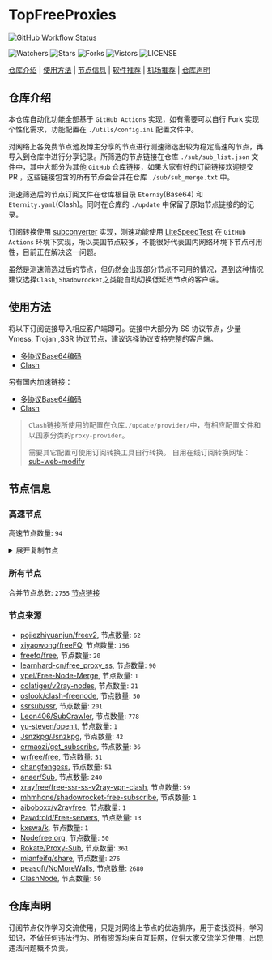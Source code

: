 # TopFreeProxies
[![GitHub Workflow Status](https://github.com/youkai53530100/youkai/actions/workflows/get-proxies.yml/badge.svg)](https://github.com/youkai53530100/youkai/actions/workflows/get-proxies.yml) 

![Watchers](https://img.shields.io/github/watchers/youkai53530100/youkai) ![Stars](https://img.shields.io/github/stars/youkai53530100/youkai) ![Forks](https://img.shields.io/github/forks/youkai53530100/youkai) ![Vistors](https://visitor-badge.laobi.icu/badge?page_id=youkai53530100.youkai) ![LICENSE](https://img.shields.io/badge/license-CC%20BY--SA%204.0-green.svg)

[仓库介绍](https://github.com/youkai53530100/youkai#仓库介绍) | [使用方法](https://github.com/youkai53530100/youkai#使用方法) | [节点信息](https://github.com/youkai53530100/youkai#节点信息) | [软件推荐](https://github.com/youkai53530100/youkai#客户端选择) | [机场推荐](https://github.com/youkai53530100/youkai#机场推荐) | [仓库声明](https://github.com/youkai53530100/youkai#仓库声明)

## 仓库介绍
本仓库自动化功能全部基于 `GitHub Actions` 实现，如有需要可以自行 Fork 实现个性化需求，功能配置在 `./utils/config.ini` 配置文件中。

对网络上各免费节点池及博主分享的节点进行测速筛选出较为稳定高速的节点，再导入到仓库中进行分享记录。所筛选的节点链接在仓库 `./sub/sub_list.json` 文件中，其中大部分为其他 `GitHub` 仓库链接，如果大家有好的订阅链接欢迎提交 PR ，这些链接包含的所有节点会合并在仓库 `./sub/sub_merge.txt` 中。

测速筛选后的节点订阅文件在仓库根目录 `Eterniy`(Base64) 和 `Eternity.yaml`(Clash)。同时在仓库的 `./update` 中保留了原始节点链接的的记录。

订阅转换使用 [subconverter](https://github.com/tindy2013/subconverter) 实现，测速功能使用 [LiteSpeedTest](https://github.com/xxf098/LiteSpeedTest) 在 `GitHub Actions` 环境下实现，所以美国节点较多，不能很好代表国内网络环境下节点可用性，目前正在解决这一问题。

虽然是测速筛选过后的节点，但仍然会出现部分节点不可用的情况，遇到这种情况建议选择`Clash`, `Shadowrocket`之类能自动切换低延迟节点的客户端。

## 使用方法
将以下订阅链接导入相应客户端即可。链接中大部分为 SS 协议节点，少量 Vmess, Trojan ,SSR 协议节点，建议选择协议支持完整的客户端。

- [多协议Base64编码](https://raw.githubusercontent.com/youkai53530100/youkai/master/Eternity)
- [Clash](https://raw.githubusercontent.com/youkai53530100/youkai/master/Eternity.yaml)

另有国内加速链接：

- [多协议Base64编码](https://fastly.jsdelivr.net/gh/youkai53530100/youkai@master/Eternity)
- [Clash](https://fastly.jsdelivr.net/gh/youkai53530100/youkai@master/Eternity.yaml)

>`Clash`链接所使用的配置在仓库`./update/provider/`中，有相应配置文件和以国家分类的`proxy-provider`。
>
>需要其它配置可使用订阅转换工具自行转换。
>自用在线订阅转换网址：[sub-web-modify](https://sub.v1.mk/)

## 节点信息
### 高速节点
高速节点数量: `94`
<details>
  <summary>展开复制节点</summary>

    vmess://eyJ2IjoiMiIsInBzIjoi8J+Hr/Cfh7UgSmFwYW4oQ2hhdEdQVCkgMDUgVC4uLiIsImFkZCI6ImpwNC54ODk4OTg5Lnh5eiIsInBvcnQiOiI0NzI1MiIsInR5cGUiOiJub25lIiwiaWQiOiIwMWUwN2YyZS1mYzAwLTQ1YmItYmJmNS01NDdmNTgzMTZlMTgiLCJhaWQiOiIwIiwibmV0Ijoid3MiLCJwYXRoIjoiL2FyaWNrZS5jb20iLCJob3N0IjoianA0Lng4OTg5ODkueHl6IiwidGxzIjoidGxzIn0=
    vmess://eyJ2IjoiMiIsInBzIjoi8J+Hr/Cfh7UgSmFwYW4oQ2hhdEdQVCkgMDggVC4uLiIsImFkZCI6ImpwMS54ODk4OTg5Lnh5eiIsInBvcnQiOiI1NzE0MSIsInR5cGUiOiJub25lIiwiaWQiOiIwMWUwN2YyZS1mYzAwLTQ1YmItYmJmNS01NDdmNTgzMTZlMTgiLCJhaWQiOiIwIiwibmV0Ijoid3MiLCJwYXRoIjoiL2FyaWNrZS5jb20iLCJob3N0IjoianAxLng4OTg5ODkueHl6IiwidGxzIjoidGxzIn0=
    vmess://eyJ2IjoiMiIsInBzIjoi8J+Hr/Cfh7Ug5pel5pysIDAwOCIsImFkZCI6ImxvcC5oazMuZ2Z3Y2FvbmltYW5tc2wubWwiLCJwb3J0IjoiMTI4MDAiLCJ0eXBlIjoibm9uZSIsImlkIjoiM2I4ZmI2YTUtMTE5My00YmI0LWE0YmQtNWVhODU0ZDEzNTBmIiwiYWlkIjoiMCIsIm5ldCI6InRjcCIsInBhdGgiOiIvYXJpY2tlLmNvbSIsImhvc3QiOiJqcDEueDg5ODk4OS54eXoiLCJ0bHMiOiIifQ==
    ss://YWVzLTI1Ni1jZmI6YW1hem9uc2tyMDU@54.199.44.250:443#%F0%9F%87%B8%F0%9F%87%AC%20%E6%96%B0%E5%8A%A0%E5%9D%A104
    vmess://eyJ2IjoiMiIsInBzIjoi8J+Hr/Cfh7UgX0pQX+aXpeacrCAyIiwiYWRkIjoid3d3Lmt1cm9taS5ldS5vcmciLCJwb3J0IjoiMzM0MjEiLCJ0eXBlIjoibm9uZSIsImlkIjoiOTRlNTZmZjktY2NmMS00MTRlLWExMTQtNDZlMGE3OWY2NjE0IiwiYWlkIjoiMCIsIm5ldCI6InRjcCIsInBhdGgiOiIvYXJpY2tlLmNvbSIsImhvc3QiOiJqcDEueDg5ODk4OS54eXoiLCJ0bHMiOiIifQ==
    vmess://eyJ2IjoiMiIsInBzIjoi8J+Hr/Cfh7Ug5pel5pysXzA0MTYwMzgiLCJhZGQiOiIxMzIuMjI2LjUuMTg5IiwicG9ydCI6IjI2MzY5IiwidHlwZSI6Im5vbmUiLCJpZCI6ImY1OTM0ZjZhLTZhMDctNGM3Yy1iYjBmLTNhZjMyOGVhNjg5NyIsImFpZCI6IjAiLCJuZXQiOiJ0Y3AiLCJwYXRoIjoiL2FyaWNrZS5jb20iLCJob3N0IjoianAxLng4OTg5ODkueHl6IiwidGxzIjoiIn0=
    vmess://eyJ2IjoiMiIsInBzIjoi8J+HrfCfh7Ag6aaZ5rivXzA0MTYwMTciLCJhZGQiOiIxNTYuMjQ1LjguMjMyIiwicG9ydCI6IjUxMTAxIiwidHlwZSI6Im5vbmUiLCJpZCI6IjY1ZWE2NzI3LTQ0NjEtNDdhNy1hNWM0LWZlZjJjNjdmMmY3OSIsImFpZCI6IjY0IiwibmV0IjoidGNwIiwicGF0aCI6Ii9hcmlja2UuY29tIiwiaG9zdCI6ImpwMS54ODk4OTg5Lnh5eiIsInRscyI6IiJ9
    ss://YWVzLTI1Ni1jZmI6YW1hem9uc2tyMDU@43.201.85.109:443#%F0%9F%87%B8%F0%9F%87%AC%20%E6%96%B0%E5%8A%A0%E5%9D%A106
    vmess://eyJ2IjoiMiIsInBzIjoi8J+HrfCfh7Ag6aaZ5rivXzA0MTYwMTYiLCJhZGQiOiIxNTYuMjQ1LjguMjQ4IiwicG9ydCI6IjQ5OTIwIiwidHlwZSI6Im5vbmUiLCJpZCI6Ijk2NGJmNDk5LTllYzAtNDM3OC05MmI2LTg3ZDhkODYxYjJkMCIsImFpZCI6IjY0IiwibmV0IjoidGNwIiwicGF0aCI6Ii9hcmlja2UuY29tIiwiaG9zdCI6ImpwMS54ODk4OTg5Lnh5eiIsInRscyI6IiJ9
    vmess://eyJ2IjoiMiIsInBzIjoi8J+HrfCfh7Ag6aaZ5rivXzA0MTYwODkiLCJhZGQiOiIxNTYuMjQ1LjguMjAwIiwicG9ydCI6IjMwNzc5IiwidHlwZSI6Im5vbmUiLCJpZCI6ImZlNWY2OWU3LWUxODMtNDM5Yi05NTBiLTk2NjFlZjA2NTFmMiIsImFpZCI6IjY0IiwibmV0IjoidGNwIiwicGF0aCI6Ii9hcmlja2UuY29tIiwiaG9zdCI6ImpwMS54ODk4OTg5Lnh5eiIsInRscyI6IiJ9
    vmess://eyJ2IjoiMiIsInBzIjoi8J+HsPCfh7cg6Z+p5Zu9XzA0MTYwMDQiLCJhZGQiOiIxNDAuMjM4LjEuMTE3IiwicG9ydCI6IjgwIiwidHlwZSI6Im5vbmUiLCJpZCI6ImM0YTY5NTJlLTEzOGEtM2ZlOS04MDNiLThmMmQyZGQwMjU0YiIsImFpZCI6IjAiLCJuZXQiOiJ3cyIsInBhdGgiOiIvNGdtcCIsImhvc3QiOiIiLCJ0bHMiOiIifQ==
    vmess://eyJ2IjoiMiIsInBzIjoi8J+HrfCfh7Ag6aaZ5rivIDAwOCIsImFkZCI6InBvcC5jaGluYS5oay4zLmdmd2Nhb25pbWFubXNsLm1sIiwicG9ydCI6IjQzOTUzIiwidHlwZSI6Im5vbmUiLCJpZCI6ImMyM2M0NWYyLWJjNjgtNDQ3OS05M2I1LWQ0MTczYTJmMjY1MCIsImFpZCI6IjAiLCJuZXQiOiJ0Y3AiLCJwYXRoIjoiLzRnbXAiLCJob3N0IjoicG9wLmNoaW5hLmhrLjMuZ2Z3Y2FvbmltYW5tc2wubWwiLCJ0bHMiOiIifQ==
    vmess://eyJ2IjoiMiIsInBzIjoi8J+HrfCfh7Ag6aaZ5rivXzA0MTYwOTAiLCJhZGQiOiIxLjM2LjE4My44NiIsInBvcnQiOiIyMDg2IiwidHlwZSI6Im5vbmUiLCJpZCI6IjlmMjdhODZmLTcxYmUtMzM5My05MGI1LTY1YjkwYWY1NmYyMiIsImFpZCI6IjAiLCJuZXQiOiJ3cyIsInBhdGgiOiIvIiwiaG9zdCI6ImhrdDMtY2RuLnRlbmNlbnQuYmVzdCIsInRscyI6IiJ9
    vmess://eyJ2IjoiMiIsInBzIjoi8J+Hr/Cfh7Ug5pel5pysXzA0MTYwMTAiLCJhZGQiOiIxMzEuMTg2LjQxLjE5MiIsInBvcnQiOiIyNjI5NyIsInR5cGUiOiJub25lIiwiaWQiOiJiMGVkNmViNy1kYzMwLTQ4OTctZGY1MC1jMmMxZDRlZTZlOTEiLCJhaWQiOiIwIiwibmV0IjoidGNwIiwicGF0aCI6Ii8iLCJob3N0IjoiaGt0My1jZG4udGVuY2VudC5iZXN0IiwidGxzIjoiIn0=
    trojan://d07433e2-8197-44e7-a44b-929dff98bdb7@do.114188.xyz:10023?allowInsecure=0&sni=do.114188.xyz#%F0%9F%87%B8%F0%9F%87%AC%20SG-157.230.194.38-17...
    vmess://eyJ2IjoiMiIsInBzIjoi8J+HuPCfh6wg5paw5Yqg5Z2hXzA0MTYwMTUiLCJhZGQiOiIyMDkuOTcuMTYxLjE4MSIsInBvcnQiOiI4MCIsInR5cGUiOiJub25lIiwiaWQiOiI0YjU2ZGE2ZC1hNjJlLTQwZTAtODViNy1mYzdhN2NhMzFjNDYiLCJhaWQiOiIwIiwibmV0Ijoid3MiLCJwYXRoIjoiL3ZtZXNzIiwiaG9zdCI6IiIsInRscyI6IiJ9
    vmess://eyJ2IjoiMiIsInBzIjoi8J+HqPCfh7MgZ2l0aHViLmNvbS9mcmVlZnEgLSDlj7Dmub7nnIHlj7DljJfluILkuK3ljY7nlLXkv6EgMiIsImFkZCI6InR3MS5zYW5mZW4wMDQubWUiLCJwb3J0IjoiNDQzIiwidHlwZSI6Im5vbmUiLCJpZCI6ImFlNjNjNzY5LTdiNGYtNDkxNi1iNTc1LTkyMTQ2MzlmY2I4YiIsImFpZCI6IjAiLCJuZXQiOiJ3cyIsInBhdGgiOiIvemgtY24iLCJob3N0IjoidHcxLnNhbmZlbjAwNC5tZSIsInRscyI6InRscyJ9
    vmess://eyJ2IjoiMiIsInBzIjoi8J+Hr/Cfh7Ug5pel5pysXzA0MTYxMDYwIiwiYWRkIjoiMTUwLjIzMC41OC4yMjciLCJwb3J0IjoiMTY2NTAiLCJ0eXBlIjoibm9uZSIsImlkIjoiZDY2YTQ3ZjItNTEzNi00OTJjLWM4MmEtNzQ4MzViYjAzYTc2IiwiYWlkIjoiMCIsIm5ldCI6InRjcCIsInBhdGgiOiIvemgtY24iLCJob3N0IjoidHcxLnNhbmZlbjAwNC5tZSIsInRscyI6IiJ9
    ss://Y2hhY2hhMjAtaWV0Zi1wb2x5MTMwNTpjMjNjNDVmMi1iYzY4LTQ0NzktOTNiNS1kNDE3M2EyZjI2NTA@pop.z.xgp.gfwcaonimanmsl.cf:33322#%F0%9F%87%B8%F0%9F%87%AC%20%E6%96%B0%E5%8A%A0%E5%9D%A1%20006
    vmess://eyJ2IjoiMiIsInBzIjoi8J+Hr/Cfh7Ug5pel5pysXzA0MTYwMjciLCJhZGQiOiIxNTIuNjkuMTk3Ljc0IiwicG9ydCI6IjEyMzQ1IiwidHlwZSI6Im5vbmUiLCJpZCI6ImI4YTZiZjU4LTQ4NWEtNDA0Ni1iMzg2LWIzNjYxYmY2NWVmZiIsImFpZCI6IjAiLCJuZXQiOiJ3cyIsInBhdGgiOiIvYmIiLCJob3N0IjoiIiwidGxzIjoiIn0=
    vmess://eyJ2IjoiMiIsInBzIjoi8J+HsPCfh7cgU291dGggS29yZWEoQ2hhdEdQVC4uLiIsImFkZCI6ImFzZC54ODk4OTg5Lnh5eiIsInBvcnQiOiI0MjExMSIsInR5cGUiOiJub25lIiwiaWQiOiIwMWUwN2YyZS1mYzAwLTQ1YmItYmJmNS01NDdmNTgzMTZlMTgiLCJhaWQiOiIwIiwibmV0Ijoid3MiLCJwYXRoIjoiL2FyaWNrZS5jb20iLCJob3N0Ijoia3IueDg5ODk4OS54eXoiLCJ0bHMiOiJ0bHMifQ==
    vmess://eyJ2IjoiMiIsInBzIjoi8J+HsPCfh7cg6Z+p5Zu9XzA0MTYwMDUiLCJhZGQiOiIxNDQuMjQuNzIuMTI1IiwicG9ydCI6IjM5ODY3IiwidHlwZSI6Im5vbmUiLCJpZCI6IjFjMWQ5NGRjLWU3OWItNGEyNC1kYzlmLTdhZmE5MjUzOWE4MCIsImFpZCI6IjAiLCJuZXQiOiJ0Y3AiLCJwYXRoIjoiL2FyaWNrZS5jb20iLCJob3N0Ijoia3IueDg5ODk4OS54eXoiLCJ0bHMiOiIifQ==
    ss://YWVzLTI1Ni1jZmI6ZUlXMERuazY5NDU0ZTZuU3d1c3B2OURtUzIwMXRRMEQ@139.162.5.19:8099#%F0%9F%87%B8%F0%9F%87%AC%20SG-139.162.5.19-5376...
    vmess://eyJ2IjoiMiIsInBzIjoi8J+HuPCfh6wgU0ctMTguMTQzLjEyMy4zNS00NDAuLi4iLCJhZGQiOiIxOC4xNDMuMTIzLjM1IiwicG9ydCI6IjgwIiwidHlwZSI6Im5vbmUiLCJpZCI6IjY4ZGY0ODM4LTQ2ZDAtNGI1Yi1jM2YwLWE0MGVjNzA2MzI0NSIsImFpZCI6IjAiLCJuZXQiOiJ3cyIsInBhdGgiOiIvIiwiaG9zdCI6IiIsInRscyI6IiJ9
    trojan://d07433e2-8197-44e7-a44b-929dff98bdb7@o1.114188.xyz:10020?allowInsecure=0&sni=o1.114188.xyz#%F0%9F%87%B8%F0%9F%87%AC%20SG-129.150.48.134-19...
    vmess://eyJ2IjoiMiIsInBzIjoi8J+HuPCfh6wgU2luZ2Fwb3JlIDA4IFRHQG5vLi4uIiwiYWRkIjoic2cyLm5ldGZsaXg2LmNvbSIsInBvcnQiOiI0NDMiLCJ0eXBlIjoibm9uZSIsImlkIjoiNmRhYWViODItMzZkNS0zY2M1LTgyNGUtOTBjZmIxN2MyMTdiIiwiYWlkIjoiMCIsIm5ldCI6IndzIiwicGF0aCI6Ii9obHMvdXM4Lm0zdTgiLCJob3N0Ijoic2cyLm5ldGZsaXg2LmNvbSIsInRscyI6InRscyJ9
    vmess://eyJ2IjoiMiIsInBzIjoi8J+HuPCfh6wgU2luZ2Fwb3JlIDA3IFRHQG5vLi4uIiwiYWRkIjoic2cxLm5ldGZsaXg2LmNvbSIsInBvcnQiOiI0NDMiLCJ0eXBlIjoibm9uZSIsImlkIjoiNmRhYWViODItMzZkNS0zY2M1LTgyNGUtOTBjZmIxN2MyMTdiIiwiYWlkIjoiMCIsIm5ldCI6IndzIiwicGF0aCI6Ii9obHMvdXM4Lm0zdTgiLCJob3N0Ijoic2cxLm5ldGZsaXg2LmNvbSIsInRscyI6InRscyJ9
    vmess://eyJ2IjoiMiIsInBzIjoi8J+HrfCfh7AgSG9uZyBLb25nIDEwIFRHQFNTUlNVQiIsImFkZCI6Im4xNjgwOTM2NzgxLnN4aHVjamcuY24iLCJwb3J0IjoiNDQzIiwidHlwZSI6Im5vbmUiLCJpZCI6ImQwOGNlNzMxLTc4YjgtNDYyZC1hOThmLWQyMjI1NWY2YzQ4MyIsImFpZCI6IjAiLCJuZXQiOiJ3cyIsInBhdGgiOiIvIiwiaG9zdCI6Im4xNjgwOTM2NzgxLnN4aHVjamcuY24iLCJ0bHMiOiJ0bHMifQ==
    ss://YWVzLTI1Ni1jZmI6ZUlXMERuazY5NDU0ZTZuU3d1c3B2OURtUzIwMXRRMEQ@139.162.41.174:8099#%F0%9F%87%B8%F0%9F%87%AC%20SG-139.162.41.174-56...
    vmess://eyJ2IjoiMiIsInBzIjoi8J+HuPCfh6wgZ2l0aHViLmNvbS9mcmVlZnEgLSDmlrDliqDlnaFPVkggOCIsImFkZCI6IjEzOS45OS45MS45NSIsInBvcnQiOiI0NDMiLCJ0eXBlIjoibm9uZSIsImlkIjoiYzAxNTY0NTEtNGVmYi00NWUyLTg0ZmMtOGQzMTVjNDY1MGRiIiwiYWlkIjoiMzIiLCJuZXQiOiJ0Y3AiLCJwYXRoIjoiLyIsImhvc3QiOiJuMTY4MDkzNjc4MS5zeGh1Y2pnLmNuIiwidGxzIjoiIn0=
    vmess://eyJ2IjoiMiIsInBzIjoi8J+HqPCfh7MgVGFpd2FuKENoYXRHUFQpIDA1IC4uLiIsImFkZCI6InR3NC41OTQ4ODgueHl6IiwicG9ydCI6IjMxMjM1IiwidHlwZSI6Im5vbmUiLCJpZCI6IjZkYWFlYjgyLTM2ZDUtM2NjNS04MjRlLTkwY2ZiMTdjMjE3YiIsImFpZCI6IjAiLCJuZXQiOiJ3cyIsInBhdGgiOiIvbWFvaGszIiwiaG9zdCI6InR3NC41OTQ4ODgueHl6IiwidGxzIjoiIn0=
    vmess://eyJ2IjoiMiIsInBzIjoi8J+HuPCfh6wg5paw5Yqg5Z2hXzA0MTYwNDAiLCJhZGQiOiIyNy4xMjQuNDMuNzQiLCJwb3J0IjoiNTMxMTEiLCJ0eXBlIjoibm9uZSIsImlkIjoiNDE4MDQ4YWYtYTI5My00Yjk5LTliMGMtOThjYTM1ODBkZDI0IiwiYWlkIjoiNjQiLCJuZXQiOiJ0Y3AiLCJwYXRoIjoiL21hb2hrMyIsImhvc3QiOiJ0dzQuNTk0ODg4Lnh5eiIsInRscyI6IiJ9
    vmess://eyJ2IjoiMiIsInBzIjoi8J+HrfCfh7AgUmVsYXkg8J+HrfCfh7AgSG9uZyBLb25nKENoYS4uLiIsImFkZCI6IjEyMC4yNDAuMTYzLjU2IiwicG9ydCI6IjQ5OTQ0IiwidHlwZSI6Im5vbmUiLCJpZCI6IjQxODA0OGFmLWEyOTMtNGI5OS05YjBjLTk4Y2EzNTgwZGQyNCIsImFpZCI6IjY0IiwibmV0IjoidGNwIiwicGF0aCI6Ii9tYW9oazMiLCJob3N0IjoidHc0LjU5NDg4OC54eXoiLCJ0bHMiOiIifQ==
    ss://YWVzLTI1Ni1jZmI6YW1hem9uc2tyMDU@43.201.48.212:443#%F0%9F%87%B0%F0%9F%87%B7%20South%20Korea%2002%20TG%40...
    vmess://eyJ2IjoiMiIsInBzIjoi8J+HuPCfh6wg5paw5Yqg5Z2hXzA0MTYwMDEiLCJhZGQiOiJjbG91ZC5jbHVzdGVyLmRvd25sb2FkLmNsb3Vkc3lzLmJ1enoiLCJwb3J0IjoiODAiLCJ0eXBlIjoibm9uZSIsImlkIjoiNTIyZThjMjEtMTU2Yy00MTI1LWI4MjEtNzU1OTU2ODQwZTY0IiwiYWlkIjoiMCIsIm5ldCI6IndzIiwicGF0aCI6Ii9hYzljOWNmOC1kMWMzLTRlYjctYWE2Ni01MDUyZWRhZjlhOTQudHMiLCJob3N0IjoiY2xvdWQuY2x1c3Rlci5kb3dubG9hZC5jbG91ZHN5cy5idXp6IiwidGxzIjoiIn0=
    vmess://eyJ2IjoiMiIsInBzIjoi8J+HrfCfh7AgSG9uZyBLb25nKENoYXRHUFQpIDM3IFRHQFNTUlNVQiIsImFkZCI6IjI3LjEyNC40MC44MyIsInBvcnQiOiI1MDAwMiIsInR5cGUiOiJub25lIiwiaWQiOiI0MTgwNDhhZi1hMjkzLTRiOTktOWIwYy05OGNhMzU4MGRkMjQiLCJhaWQiOiI2NCIsIm5ldCI6InRjcCIsInBhdGgiOiIvYWM5YzljZjgtZDFjMy00ZWI3LWFhNjYtNTA1MmVkYWY5YTk0LnRzIiwiaG9zdCI6ImNsb3VkLmNsdXN0ZXIuZG93bmxvYWQuY2xvdWRzeXMuYnV6eiIsInRscyI6IiJ9
    ss://YWVzLTI1Ni1jZmI6YW1hem9uc2tyMDU@43.201.86.41:443#%F0%9F%87%B0%F0%9F%87%B7%20_KR_%E9%9F%A9%E5%9B%BD
    ss://YWVzLTI1Ni1jZmI6ZG91Yi5pbw@43.207.160.88:443#%F0%9F%87%AF%F0%9F%87%B5%20_JP_%E6%97%A5%E6%9C%AC%203
    vmess://eyJ2IjoiMiIsInBzIjoi8J+HqPCfh7MgX1RXX+WPsOa5vl8yIiwiYWRkIjoiaGluZXQxMjYxLmdmd2lzYmVzdC54eXoiLCJwb3J0IjoiMjI0IiwidHlwZSI6Im5vbmUiLCJpZCI6IjIyODUxMzNlLWI5YmEtM2ZiNS1hMjQ2LTljN2RkY2MyY2Q3YSIsImFpZCI6IjAiLCJuZXQiOiJ0Y3AiLCJwYXRoIjoiL2FjOWM5Y2Y4LWQxYzMtNGViNy1hYTY2LTUwNTJlZGFmOWE5NC50cyIsImhvc3QiOiJjbG91ZC5jbHVzdGVyLmRvd25sb2FkLmNsb3Vkc3lzLmJ1enoiLCJ0bHMiOiIifQ==
    ss://YWVzLTI1Ni1jZmI6YW1hem9uc2tyMDU@43.207.149.87:443#%F0%9F%87%AF%F0%9F%87%B5%20Japan%2004%20TG%40nodpai
    trojan://aa33ae40-520b-492b-8272-10b5b21892be@330sg02.ljydw.top:4433?allowInsecure=1&sni=330sg02.ljydw.top#%F0%9F%87%B8%F0%9F%87%AC%20Singapore%2012%20TG%40no...
    vmess://eyJ2IjoiMiIsInBzIjoi8J+HsPCfh7cgZ2l0aHViLmNvbS9mcmVlZnEgLSDpn6nlm73pppblsJRBbWF6b27mlbDmja7kuK3lv4MgMTciLCJhZGQiOiJmLWFzMi53dnZ2di5ldS5vcmciLCJwb3J0IjoiMSIsInR5cGUiOiJub25lIiwiaWQiOiIwZGExZDM3Mi1lYzYwLTRiODktOGEzZi03OTE1OTQzOGM2ZjAiLCJhaWQiOiIwIiwibmV0IjoidGNwIiwicGF0aCI6Ii8iLCJob3N0IjoiMzMwc2cwMi5sanlkdy50b3AiLCJ0bHMiOiIifQ==
    ssr://anAtYW00OC02LmVxbm9kZS5uZXQ6ODA4MTpvcmlnaW46YWVzLTI1Ni1jZmI6dGxzMS4yX3RpY2tldF9hdXRoOlpVRnZhMkpoUkU0Mi8_Z3JvdXA9VTFOU1VISnZkbWxrWlhJJnJlbWFya3M9OEotSHJfQ2ZoN1VnWDBwUVgtYVhwZWFjckEmb2Jmc3BhcmFtPVVGUXdPVXBUV0haMk56QTkmcHJvdG9wYXJhbT1VRlF3T1VwVFdIWjJOekE5
    trojan://aa33ae40-520b-492b-8272-10b5b21892be@316sg02.ljydw.top:52229?allowInsecure=1&sni=316sg02.ljydw.top#%F0%9F%87%B8%F0%9F%87%AC%20Singapore%2014%20TG%40no...
    ssr://Y25oa2FsbC5kZWJ1Z2V4Lnh5ejo1NjE6YXV0aF9hZXMxMjhfbWQ1OmNoYWNoYTIwLWlldGY6cGxhaW46YldKc1lXNXJNWEJ2Y25RLz9ncm91cD1VMU5TVUhKdmRtbGtaWEkmcmVtYXJrcz04Si1IcmZDZmg3QWdYME5PWC1TNHJlV2J2UzAtOEotSHJmQ2ZoN0JmU0V0ZjZhYVo1cml2SURJJm9iZnNwYXJhbT0mcHJvdG9wYXJhbT1ORGcwTmpVNlRFeE1hWFZwZFdsMU56ZzNPRGM0NzctOTc3LTlPdS1fdmUtX3ZTY2o3Ny05SXlJaTc3LTlKd2NqNzctOUNlLV92WHZ2djcwSjc3LTllLS1fdlFidnY3M3Z2NzBpNzctOTc3LTk3Ny05NzctOQ
    vmess://eyJ2IjoiMiIsInBzIjoi8J+HuvCfh7gg576O5Zu9XzA0MTYxMDM0IiwiYWRkIjoiMTcyLjY0LjE5NS4xMyIsInBvcnQiOiI4ODgwIiwidHlwZSI6Im5vbmUiLCJpZCI6IjU2YTIxODhiLTJhYjctNDAyYy1iOWI4LTM0ODQ3ZmRmMDk1OCIsImFpZCI6IjAiLCJuZXQiOiJ3cyIsInBhdGgiOiIvIiwiaG9zdCI6ImxnLnRydW1wMjAyMy5uZXQiLCJ0bHMiOiIifQ==
    vmess://eyJ2IjoiMiIsInBzIjoi8J+HqPCfh6Yg5Yqg5ou/5aSnXzA0MTYwNTkiLCJhZGQiOiIyMy4yMjcuMzguMTA0IiwicG9ydCI6IjgwODAiLCJ0eXBlIjoibm9uZSIsImlkIjoiNDBkNDk2YTYtY2VlYi00MDk2LWJhZWItNGNjNTJiMjA1NjIxIiwiYWlkIjoiMCIsIm5ldCI6IndzIiwicGF0aCI6Ii8iLCJob3N0IjoibGcudHJ1bXAyMDIzLnVzIiwidGxzIjoiIn0=
    vmess://eyJ2IjoiMiIsInBzIjoi8J+HuvCfh7gg576O5Zu9XzA0MTYxMDMzIiwiYWRkIjoiMTcyLjY3LjcwLjExIiwicG9ydCI6Ijg4ODAiLCJ0eXBlIjoibm9uZSIsImlkIjoiNTZhMjE4OGItMmFiNy00MDJjLWI5YjgtMzQ4NDdmZGYwOTU4IiwiYWlkIjoiMCIsIm5ldCI6IndzIiwicGF0aCI6Ii8iLCJob3N0IjoibGcudHJ1bXAyMDIzLm5ldCIsInRscyI6IiJ9
    vmess://eyJ2IjoiMiIsInBzIjoi8J+HqPCfh6Yg5Yqg5ou/5aSnXzA0MTYwNTAiLCJhZGQiOiIyMy4yMjcuMzguMjEiLCJwb3J0IjoiMjA1MiIsInR5cGUiOiJub25lIiwiaWQiOiJjNWEyZDdiOC1iZjg0LTRmOTctODU3Ny1iOWI4N2YyYmFhZjciLCJhaWQiOiIwIiwibmV0Ijoid3MiLCJwYXRoIjoiLyIsImhvc3QiOiJvcGxnLnRydW1wMjAyMy51cyIsInRscyI6IiJ9
    vmess://eyJ2IjoiMiIsInBzIjoi8J+HuvCfh7gg576O5Zu9XzA0MTYxMDMyIiwiYWRkIjoiMTcyLjY3LjEzLjExIiwicG9ydCI6Ijg4ODAiLCJ0eXBlIjoibm9uZSIsImlkIjoiNTZhMjE4OGItMmFiNy00MDJjLWI5YjgtMzQ4NDdmZGYwOTU4IiwiYWlkIjoiMCIsIm5ldCI6IndzIiwicGF0aCI6Ii8iLCJob3N0IjoibGcudHJ1bXAyMDIzLm5ldCIsInRscyI6IiJ9
    vmess://eyJ2IjoiMiIsInBzIjoi8J+HuvCfh7gg576O5Zu9XzA0MTYxMDM2IiwiYWRkIjoiMTcwLjExNC40NS4xMCIsInBvcnQiOiI4MDgwIiwidHlwZSI6Im5vbmUiLCJpZCI6IjQwZDQ5NmE2LWNlZWItNDA5Ni1iYWViLTRjYzUyYjIwNTYyMSIsImFpZCI6IjAiLCJuZXQiOiJ3cyIsInBhdGgiOiIvIiwiaG9zdCI6ImxnLnRydW1wMjAyMy51cyIsInRscyI6IiJ9
    vmess://eyJ2IjoiMiIsInBzIjoi8J+HuvCfh7gg576O5Zu9XzA0MTYxMDU1IiwiYWRkIjoiMTk5LjE4MC4xMDMuMTgiLCJwb3J0IjoiNDk5ODgiLCJ0eXBlIjoibm9uZSIsImlkIjoiNDE4MDQ4YWYtYTI5My00Yjk5LTliMGMtOThjYTM1ODBkZDI0IiwiYWlkIjoiNjQiLCJuZXQiOiJ0Y3AiLCJwYXRoIjoiLyIsImhvc3QiOiJsZy50cnVtcDIwMjMudXMiLCJ0bHMiOiIifQ==
    vmess://eyJ2IjoiMiIsInBzIjoi8J+HuvCfh7gg576O5Zu9XzA0MTYxMDA4IiwiYWRkIjoiMTk4LjIuMTk4LjExIiwicG9ydCI6IjQyMjg4IiwidHlwZSI6Im5vbmUiLCJpZCI6IjQxODA0OGFmLWEyOTMtNGI5OS05YjBjLTk4Y2EzNTgwZGQyNCIsImFpZCI6IjY0IiwibmV0IjoidGNwIiwicGF0aCI6Ii8iLCJob3N0IjoibGcudHJ1bXAyMDIzLnVzIiwidGxzIjoiIn0=
    vmess://eyJ2IjoiMiIsInBzIjoi8J+HuvCfh7ggZ2l0aHViLmNvbS9mcmVlZnEgLSDnvo7lm71DbG91ZEZsYXJl6IqC54K5IDkiLCJhZGQiOiIxNzIuNjcuNi4xMSIsInBvcnQiOiI4ODgwIiwidHlwZSI6Im5vbmUiLCJpZCI6IjU2YTIxODhiLTJhYjctNDAyYy1iOWI4LTM0ODQ3ZmRmMDk1OCIsImFpZCI6IjAiLCJuZXQiOiJ3cyIsInBhdGgiOiIvIiwiaG9zdCI6ImxnLnRydW1wMjAyMy5uZXQiLCJ0bHMiOiIifQ==
    vmess://eyJ2IjoiMiIsInBzIjoi8J+HqPCfh6Yg5Yqg5ou/5aSnXzA0MTYwNTgiLCJhZGQiOiIyMy4yMjcuMzguMzkiLCJwb3J0IjoiODg4MCIsInR5cGUiOiJub25lIiwiaWQiOiI1NmEyMTg4Yi0yYWI3LTQwMmMtYjliOC0zNDg0N2ZkZjA5NTgiLCJhaWQiOiIwIiwibmV0Ijoid3MiLCJwYXRoIjoiLyIsImhvc3QiOiJsZy50cnVtcDIwMjMubmV0IiwidGxzIjoiIn0=
    vmess://eyJ2IjoiMiIsInBzIjoi8J+HuvCfh7gg576O5Zu9XzA0MTYwODAiLCJhZGQiOiIxOTIuNzQuMjI4LjE3MSIsInBvcnQiOiI0Mjg1NyIsInR5cGUiOiJub25lIiwiaWQiOiIwNTFiODQ0Zi1lZmUzLTQ4NDctOTJhYS02NmI1ZGUwYjZkNGUiLCJhaWQiOiI2NCIsIm5ldCI6InRjcCIsInBhdGgiOiIvIiwiaG9zdCI6ImxnLnRydW1wMjAyMy5uZXQiLCJ0bHMiOiIifQ==
    vmess://eyJ2IjoiMiIsInBzIjoi8J+HuvCfh7gg576O5Zu9XzA0MTY0OTEiLCJhZGQiOiIxOTguMi4yMTEuMTYiLCJwb3J0IjoiNDY0OTkiLCJ0eXBlIjoibm9uZSIsImlkIjoiNDE4MDQ4YWYtYTI5My00Yjk5LTliMGMtOThjYTM1ODBkZDI0IiwiYWlkIjoiNjQiLCJuZXQiOiJ0Y3AiLCJwYXRoIjoiLyIsImhvc3QiOiJsZy50cnVtcDIwMjMubmV0IiwidGxzIjoiIn0=
    vmess://eyJ2IjoiMiIsInBzIjoi8J+HuvCfh7gg576O5Zu9XzA0MTY1NjIiLCJhZGQiOiIxOTIuNzQuMjMzLjU4IiwicG9ydCI6IjUzMDQyIiwidHlwZSI6Im5vbmUiLCJpZCI6IjQxODA0OGFmLWEyOTMtNGI5OS05YjBjLTk4Y2EzNTgwZGQyNCIsImFpZCI6IjY0IiwibmV0IjoidGNwIiwicGF0aCI6Ii8iLCJob3N0IjoibGcudHJ1bXAyMDIzLm5ldCIsInRscyI6IiJ9
    vmess://eyJ2IjoiMiIsInBzIjoi8J+HuvCfh7gg576O5Zu9XzA0MTYzNzEiLCJhZGQiOiIxNDIuNC4xMjEuMjQ5IiwicG9ydCI6IjQ1MTI5IiwidHlwZSI6Im5vbmUiLCJpZCI6IjQxODA0OGFmLWEyOTMtNGI5OS05YjBjLTk4Y2EzNTgwZGQyNCIsImFpZCI6IjY0IiwibmV0IjoidGNwIiwicGF0aCI6Ii8iLCJob3N0IjoibGcudHJ1bXAyMDIzLm5ldCIsInRscyI6IiJ9
    vmess://eyJ2IjoiMiIsInBzIjoi8J+HuvCfh7gg576O5Zu9XzA0MTYxMDE0IiwiYWRkIjoiMTk4LjIuMTk4LjE1IiwicG9ydCI6IjQyMjg4IiwidHlwZSI6Im5vbmUiLCJpZCI6IjQxODA0OGFmLWEyOTMtNGI5OS05YjBjLTk4Y2EzNTgwZGQyNCIsImFpZCI6IjY0IiwibmV0IjoidGNwIiwicGF0aCI6Ii8iLCJob3N0IjoibGcudHJ1bXAyMDIzLm5ldCIsInRscyI6IiJ9
    vmess://eyJ2IjoiMiIsInBzIjoi8J+HuvCfh7gg576O5Zu9XzA0MTY1NTkiLCJhZGQiOiIxOTIuNzQuMjMzLjU3IiwicG9ydCI6IjUzMDQyIiwidHlwZSI6Im5vbmUiLCJpZCI6IjQxODA0OGFmLWEyOTMtNGI5OS05YjBjLTk4Y2EzNTgwZGQyNCIsImFpZCI6IjY0IiwibmV0IjoidGNwIiwicGF0aCI6Ii8iLCJob3N0IjoibGcudHJ1bXAyMDIzLm5ldCIsInRscyI6IiJ9
    vmess://eyJ2IjoiMiIsInBzIjoi8J+HuvCfh7gg576O5Zu9XzA0MTYxMDIzIiwiYWRkIjoiMTk4LjIuMjA1LjY2IiwicG9ydCI6IjMwNDAyIiwidHlwZSI6Im5vbmUiLCJpZCI6IjQxODA0OGFmLWEyOTMtNGI5OS05YjBjLTk4Y2EzNTgwZGQyNCIsImFpZCI6IjY0IiwibmV0IjoidGNwIiwicGF0aCI6Ii8iLCJob3N0IjoibGcudHJ1bXAyMDIzLm5ldCIsInRscyI6IiJ9
    vmess://eyJ2IjoiMiIsInBzIjoi8J+HuvCfh7gg576O5Zu9XzA0MTYyNjQiLCJhZGQiOiIxNDIuNC4xMjUuNDgiLCJwb3J0IjoiNTAwNDQiLCJ0eXBlIjoibm9uZSIsImlkIjoiNDE4MDQ4YWYtYTI5My00Yjk5LTliMGMtOThjYTM1ODBkZDI0IiwiYWlkIjoiNjQiLCJuZXQiOiJ0Y3AiLCJwYXRoIjoiLyIsImhvc3QiOiJsZy50cnVtcDIwMjMubmV0IiwidGxzIjoiIn0=
    vmess://eyJ2IjoiMiIsInBzIjoi8J+HuvCfh7gg576O5Zu9XzA0MTYzNjgiLCJhZGQiOiIxOTguMi4yMDMuMTEwIiwicG9ydCI6IjQ2NjEyIiwidHlwZSI6Im5vbmUiLCJpZCI6IjQxODA0OGFmLWEyOTMtNGI5OS05YjBjLTk4Y2EzNTgwZGQyNCIsImFpZCI6IjY0IiwibmV0IjoidGNwIiwicGF0aCI6Ii8iLCJob3N0IjoibGcudHJ1bXAyMDIzLm5ldCIsInRscyI6IiJ9
    vmess://eyJ2IjoiMiIsInBzIjoi8J+HuvCfh7gg576O5Zu9XzA0MTYxNjUiLCJhZGQiOiIxNDAuOTkuNTkuMjEyIiwicG9ydCI6IjUzMDMyIiwidHlwZSI6Im5vbmUiLCJpZCI6IjQxODA0OGFmLWEyOTMtNGI5OS05YjBjLTk4Y2EzNTgwZGQyNCIsImFpZCI6IjY0IiwibmV0IjoidGNwIiwicGF0aCI6Ii8iLCJob3N0IjoibGcudHJ1bXAyMDIzLm5ldCIsInRscyI6IiJ9
    vmess://eyJ2IjoiMiIsInBzIjoi8J+HuvCfh7gg576O5Zu9XzA0MTYzNjkiLCJhZGQiOiIxNDIuNC4xMjEuMjQ4IiwicG9ydCI6IjQ1MTI5IiwidHlwZSI6Im5vbmUiLCJpZCI6IjQxODA0OGFmLWEyOTMtNGI5OS05YjBjLTk4Y2EzNTgwZGQyNCIsImFpZCI6IjY0IiwibmV0IjoidGNwIiwicGF0aCI6Ii8iLCJob3N0IjoibGcudHJ1bXAyMDIzLm5ldCIsInRscyI6IiJ9
    vmess://eyJ2IjoiMiIsInBzIjoi8J+HuvCfh7gg576O5Zu9XzA0MTYzNzMiLCJhZGQiOiIxOTguMi4yMDMuMTEzIiwicG9ydCI6IjQ2NjEyIiwidHlwZSI6Im5vbmUiLCJpZCI6IjQxODA0OGFmLWEyOTMtNGI5OS05YjBjLTk4Y2EzNTgwZGQyNCIsImFpZCI6IjY0IiwibmV0IjoidGNwIiwicGF0aCI6Ii8iLCJob3N0IjoibGcudHJ1bXAyMDIzLm5ldCIsInRscyI6IiJ9
    vmess://eyJ2IjoiMiIsInBzIjoi8J+HuvCfh7gg576O5Zu9XzA0MTY5NzIiLCJhZGQiOiIxOTguMi4yMTguMjE4IiwicG9ydCI6IjUxMjAyIiwidHlwZSI6Im5vbmUiLCJpZCI6IjQxODA0OGFmLWEyOTMtNGI5OS05YjBjLTk4Y2EzNTgwZGQyNCIsImFpZCI6IjY0IiwibmV0IjoidGNwIiwicGF0aCI6Ii8iLCJob3N0IjoibGcudHJ1bXAyMDIzLm5ldCIsInRscyI6IiJ9
    vmess://eyJ2IjoiMiIsInBzIjoi8J+HuvCfh7gg576O5Zu9XzA0MTYyMzYiLCJhZGQiOiI0NS44Ni4xMS4xNDciLCJwb3J0IjoiMzkxODIiLCJ0eXBlIjoibm9uZSIsImlkIjoiNDE4MDQ4YWYtYTI5My00Yjk5LTliMGMtOThjYTM1ODBkZDI0IiwiYWlkIjoiNjQiLCJuZXQiOiJ0Y3AiLCJwYXRoIjoiLyIsImhvc3QiOiJsZy50cnVtcDIwMjMubmV0IiwidGxzIjoiIn0=
    vmess://eyJ2IjoiMiIsInBzIjoi5pyq55+lXzA0MTYyNjAiLCJhZGQiOiIxOTAuOTMuMjQ0LjMiLCJwb3J0IjoiODg4MCIsInR5cGUiOiJub25lIiwiaWQiOiI1NmEyMTg4Yi0yYWI3LTQwMmMtYjliOC0zNDg0N2ZkZjA5NTgiLCJhaWQiOiIwIiwibmV0Ijoid3MiLCJwYXRoIjoiLyIsImhvc3QiOiJsZy50cnVtcDIwMjMubmV0IiwidGxzIjoiIn0=
    ss://YWVzLTI1Ni1jZmI6Yndoc2tyc2tyMDM@97.64.31.80:247#%7C25.18Mb
    vmess://eyJ2IjoiMiIsInBzIjoi5pyq55+lXzA0MTYyNTkiLCJhZGQiOiIxOTAuOTMuMjQ1LjEiLCJwb3J0IjoiODg4MCIsInR5cGUiOiJub25lIiwiaWQiOiI1NmEyMTg4Yi0yYWI3LTQwMmMtYjliOC0zNDg0N2ZkZjA5NTgiLCJhaWQiOiIwIiwibmV0Ijoid3MiLCJwYXRoIjoiLyIsImhvc3QiOiJsZy50cnVtcDIwMjMubmV0IiwidGxzIjoiIn0=
    vmess://eyJ2IjoiMiIsInBzIjoi8J+HrPCfh6cg6Iux5Zu9XzA0MTYwMzYiLCJhZGQiOiIxODUuMTkzLjMxLjEwIiwicG9ydCI6IjgwODAiLCJ0eXBlIjoibm9uZSIsImlkIjoiNDBkNDk2YTYtY2VlYi00MDk2LWJhZWItNGNjNTJiMjA1NjIxIiwiYWlkIjoiMCIsIm5ldCI6IndzIiwicGF0aCI6Ii8iLCJob3N0IjoibGcudHJ1bXAyMDIzLnVzIiwidGxzIjoiIn0=
    vmess://eyJ2IjoiMiIsInBzIjoi8J+HuvCfh7ggVW5pdGVkIFN0YXRlcyAxMCBURy4uLiIsImFkZCI6InJucm4zZy41NTU0NTYueHl6IiwicG9ydCI6IjQ0MyIsInR5cGUiOiJub25lIiwiaWQiOiIxN2M2YzY0ZS1lYjNjLTQ0YWUtOThmOC1kNDY5NzEzZjkxZjEiLCJhaWQiOiIwIiwibmV0Ijoid3MiLCJwYXRoIjoiL2xwa3V2d3MiLCJob3N0Ijoicm5ybjNnLjU1NTQ1Ni54eXoiLCJ0bHMiOiJ0bHMifQ==
    vmess://eyJ2IjoiMiIsInBzIjoiNzAzIiwiYWRkIjoiMTM3LjE3NS42OS4yMjgiLCJwb3J0IjoiNDQ5MjAiLCJ0eXBlIjoibm9uZSIsImlkIjoiNDE4MDQ4YWYtYTI5My00Yjk5LTliMGMtOThjYTM1ODBkZDI0IiwiYWlkIjoiNjQiLCJuZXQiOiJ0Y3AiLCJwYXRoIjoiL2xwa3V2d3MiLCJob3N0Ijoicm5ybjNnLjU1NTQ1Ni54eXoiLCJ0bHMiOiIifQ==
    vmess://eyJ2IjoiMiIsInBzIjoiZ2l0aHViLmNvbS9mcmVlZnEgLSDkuprlpKrlnLDljLogIDUiLCJhZGQiOiIxMDMuMTYwLjIwNC4xMCIsInBvcnQiOiI0NDMiLCJ0eXBlIjoibm9uZSIsImlkIjoiNDBkNDk2YTYtY2VlYi00MDk2LWJhZWItNGNjNTJiMjA1NjIxIiwiYWlkIjoiMCIsIm5ldCI6IndzIiwicGF0aCI6Ii9FQ1RDSjBERiIsImhvc3QiOiIxNTQudjJyYXkzLnh5eiIsInRscyI6InRscyJ9
    vmess://eyJ2IjoiMiIsInBzIjoi8J+HuvCfh7ggVW5pdGVkIFN0YXRlcyAwNyBUR0BTU1JTVUIiLCJhZGQiOiIxNDAuOTkuMTQ5LjQzIiwicG9ydCI6IjU2ODgyIiwidHlwZSI6Im5vbmUiLCJpZCI6IjQxODA0OGFmLWEyOTMtNGI5OS05YjBjLTk4Y2EzNTgwZGQyNCIsImFpZCI6IjY0IiwibmV0IjoidGNwIiwicGF0aCI6Ii9FQ1RDSjBERiIsImhvc3QiOiIxNTQudjJyYXkzLnh5eiIsInRscyI6IiJ9
    vmess://eyJ2IjoiMiIsInBzIjoi5Lyv5Yip5YW5XzA0MTYwMzYiLCJhZGQiOiIyMDMuMzAuMTg4LjEiLCJwb3J0IjoiODA4MCIsInR5cGUiOiJub25lIiwiaWQiOiI0MGQ0OTZhNi1jZWViLTQwOTYtYmFlYi00Y2M1MmIyMDU2MjEiLCJhaWQiOiIwIiwibmV0Ijoid3MiLCJwYXRoIjoiLyIsImhvc3QiOiJsZy50cnVtcDIwMjMudXMiLCJ0bHMiOiIifQ==
    vmess://eyJ2IjoiMiIsInBzIjoiNEphZGktNDE4IiwiYWRkIjoiYXBpLm5pdm9kLnR2IiwicG9ydCI6IjQ0MyIsInR5cGUiOiJub25lIiwiaWQiOiI0MGQ0OTZhNi1jZWViLTQwOTYtYmFlYi00Y2M1MmIyMDU2MjEiLCJhaWQiOiIwIiwibmV0Ijoid3MiLCJwYXRoIjoiL0VDVENKMERGIiwiaG9zdCI6IjE1NC52MnJheTMueHl6IiwidGxzIjoidGxzIn0=
    vmess://eyJ2IjoiMiIsInBzIjoi5aGe6IiM5bCUXzA0MTYwMDMiLCJhZGQiOiIxNTYuMjUxLjEzNS4xNCIsInBvcnQiOiI1MzMwMiIsInR5cGUiOiJub25lIiwiaWQiOiI0MTgwNDhhZi1hMjkzLTRiOTktOWIwYy05OGNhMzU4MGRkMjQiLCJhaWQiOiI2NCIsIm5ldCI6InRjcCIsInBhdGgiOiIvRUNUQ0owREYiLCJob3N0IjoiMTU0LnYycmF5My54eXoiLCJ0bHMiOiIifQ==
    vmess://eyJ2IjoiMiIsInBzIjoi5LmM5YWL5YWwXzA0MTYwMDYiLCJhZGQiOiIyMTIuMTEwLjEzNC4xMCIsInBvcnQiOiI4MDgwIiwidHlwZSI6Im5vbmUiLCJpZCI6IjQwZDQ5NmE2LWNlZWItNDA5Ni1iYWViLTRjYzUyYjIwNTYyMSIsImFpZCI6IjAiLCJuZXQiOiJ3cyIsInBhdGgiOiIvIiwiaG9zdCI6ImxnLnRydW1wMjAyMy51cyIsInRscyI6IiJ9
    vmess://eyJ2IjoiMiIsInBzIjoifDI1LjkwTWIiLCJhZGQiOiIxMjkuMTU5LjQxLjIzMyIsInBvcnQiOiIzMjU4NiIsInR5cGUiOiJub25lIiwiaWQiOiIzNDFhOTE4Mi1jNDIzLTQ5OWMtYzQ2ZS1kMTc4MzhiMjkwMzciLCJhaWQiOiIwIiwibmV0IjoidGNwIiwicGF0aCI6Ii8iLCJob3N0IjoibGcudHJ1bXAyMDIzLnVzIiwidGxzIjoiIn0=
    vmess://eyJ2IjoiMiIsInBzIjoi5aGe6IiM5bCUXzA0MTYwMDEiLCJhZGQiOiIxNTYuMjUxLjEzNS4xMSIsInBvcnQiOiI1MzMwMiIsInR5cGUiOiJub25lIiwiaWQiOiI0MTgwNDhhZi1hMjkzLTRiOTktOWIwYy05OGNhMzU4MGRkMjQiLCJhaWQiOiI2NCIsIm5ldCI6InRjcCIsInBhdGgiOiIvIiwiaG9zdCI6ImxnLnRydW1wMjAyMy51cyIsInRscyI6IiJ9
    vmess://eyJ2IjoiMiIsInBzIjoi8J+HsfCfh7kg56uL6Zm25a6bXzA0MTYwMDMiLCJhZGQiOiI0NS44Ny4xNzUuMTAiLCJwb3J0IjoiODA4MCIsInR5cGUiOiJub25lIiwiaWQiOiI0MGQ0OTZhNi1jZWViLTQwOTYtYmFlYi00Y2M1MmIyMDU2MjEiLCJhaWQiOiIwIiwibmV0Ijoid3MiLCJwYXRoIjoiLyIsImhvc3QiOiJsZy50cnVtcDIwMjMudXMiLCJ0bHMiOiIifQ==
    ss://Y2hhY2hhMjAtaWV0ZjpIdWNsb3VkMTI@playweb.ml:6983#%25%EF%BF%BD%11%EF%BF%BD%27%EF%BF%BD%EF%BF%BD%17%EF%BF%BDT%EF%BF%BD%EF%BF%BD%EF%A3%B9f%EF%BF%BDW%25%EF%BF%BD
    vmess://eyJ2IjoiMiIsInBzIjoi5Lyv5Yip5YW5XzA0MTYwMzciLCJhZGQiOiIyMDMuMzAuMTg5LjEiLCJwb3J0IjoiODA4MCIsInR5cGUiOiJub25lIiwiaWQiOiI0MGQ0OTZhNi1jZWViLTQwOTYtYmFlYi00Y2M1MmIyMDU2MjEiLCJhaWQiOiIwIiwibmV0Ijoid3MiLCJwYXRoIjoiLyIsImhvc3QiOiJsZy50cnVtcDIwMjMudXMiLCJ0bHMiOiIifQ==
    vmess://eyJ2IjoiMiIsInBzIjoi8J+HqPCfh7Qg5ZOl5Lym5q+U5LqaXzA0MTYwMDEiLCJhZGQiOiI5MS4xOTUuMTEwLjEwIiwicG9ydCI6IjgwODAiLCJ0eXBlIjoibm9uZSIsImlkIjoiNDBkNDk2YTYtY2VlYi00MDk2LWJhZWItNGNjNTJiMjA1NjIxIiwiYWlkIjoiMCIsIm5ldCI6IndzIiwicGF0aCI6Ii8iLCJob3N0IjoibGcudHJ1bXAyMDIzLnVzIiwidGxzIjoiIn0=
    vmess://eyJ2IjoiMiIsInBzIjoi5Lyv5Yip5YW5XzA0MTYwMzMiLCJhZGQiOiIyMDMuMzAuMTg5LjIiLCJwb3J0IjoiODg4MCIsInR5cGUiOiJub25lIiwiaWQiOiI1NmEyMTg4Yi0yYWI3LTQwMmMtYjliOC0zNDg0N2ZkZjA5NTgiLCJhaWQiOiIwIiwibmV0Ijoid3MiLCJwYXRoIjoiLyIsImhvc3QiOiJsZy50cnVtcDIwMjMubmV0IiwidGxzIjoiIn0=
    vmess://eyJ2IjoiMiIsInBzIjoi5Lyv5Yip5YW5XzA0MTYwMzIiLCJhZGQiOiIyMDMuMzAuMTg4LjEwMCIsInBvcnQiOiI4ODgwIiwidHlwZSI6Im5vbmUiLCJpZCI6IjU2YTIxODhiLTJhYjctNDAyYy1iOWI4LTM0ODQ3ZmRmMDk1OCIsImFpZCI6IjAiLCJuZXQiOiJ3cyIsInBhdGgiOiIvIiwiaG9zdCI6ImxnLnRydW1wMjAyMy5uZXQiLCJ0bHMiOiIifQ==
    vmess://eyJ2IjoiMiIsInBzIjoi8J+HpvCfh7ogZ2l0aHViLmNvbS9mcmVlZnEgLSDmvrPlpKfliKnkuppMYW5nd2FycmluIFNlY29uZGFyeSBDb2xsZWdlIDciLCJhZGQiOiIyMDMuMzAuMTkwLjIiLCJwb3J0IjoiODg4MCIsInR5cGUiOiJub25lIiwiaWQiOiI1NmEyMTg4Yi0yYWI3LTQwMmMtYjliOC0zNDg0N2ZkZjA5NTgiLCJhaWQiOiIwIiwibmV0Ijoid3MiLCJwYXRoIjoiLyIsImhvc3QiOiJsZy50cnVtcDIwMjMubmV0IiwidGxzIjoiIn0=
    ss://YWVzLTI1Ni1jZmI6ZjhmN2FDemNQS2JzRjhwMw@179.49.5.114:989#EC-179.49.5.114-0777%20%7C...
    vmess://eyJ2IjoiMiIsInBzIjoi5pyq55+lXzA0MTYyNjYiLCJhZGQiOiIxNDEuMTAxLjExNC4zMCIsInBvcnQiOiI4MDgwIiwidHlwZSI6Im5vbmUiLCJpZCI6IjQwZDQ5NmE2LWNlZWItNDA5Ni1iYWViLTRjYzUyYjIwNTYyMSIsImFpZCI6IjAiLCJuZXQiOiJ3cyIsInBhdGgiOiIvIiwiaG9zdCI6ImxnLnRydW1wMjAyMy51cyIsInRscyI6IiJ9
    vmess://eyJ2IjoiMiIsInBzIjoi8J+Hr/Cfh7UgSmFwYW4oQ2hhdEdQVCkgMDYgVC4uLiIsImFkZCI6ImpwLng4OTg5ODkueHl6IiwicG9ydCI6IjUwNDAyIiwidHlwZSI6Im5vbmUiLCJpZCI6IjAxZTA3ZjJlLWZjMDAtNDViYi1iYmY1LTU0N2Y1ODMxNmUxOCIsImFpZCI6IjAiLCJuZXQiOiJ3cyIsInBhdGgiOiIvYXJpY2tlLmNvbSIsImhvc3QiOiJqcC54ODk4OTg5Lnh5eiIsInRscyI6InRscyJ9
    

</details>

### 所有节点
合并节点总数: `2755`
[节点链接](https://raw.githubusercontent.com/youkai53530100/youkai/master/sub/sub_merge_base64.txt)

### 节点来源
- [pojiezhiyuanjun/freev2](https://github.com/pojiezhiyuanjun/freev2), 节点数量: `62`
- [xiyaowong/freeFQ](https://github.com/xiyaowong/freeFQ), 节点数量: `156`
- [freefq/free](https://github.com/freefq/free), 节点数量: `20`
- [learnhard-cn/free_proxy_ss](https://github.com/learnhard-cn/free_proxy_ss), 节点数量: `90`
- [vpei/Free-Node-Merge](https://github.com/vpei/Free-Node-Merge), 节点数量: `1`
- [colatiger/v2ray-nodes](https://github.com/colatiger/v2ray-nodes), 节点数量: `21`
- [oslook/clash-freenode](https://github.com/oslook/clash-freenode), 节点数量: `50`
- [ssrsub/ssr](https://github.com/ssrsub/ssr), 节点数量: `201`
- [Leon406/SubCrawler](https://github.com/Leon406/SubCrawler), 节点数量: `778`
- [yu-steven/openit](https://github.com/yu-steven/openit), 节点数量: `1`
- [Jsnzkpg/Jsnzkpg](https://github.com/Jsnzkpg/Jsnzkpg), 节点数量: `42`
- [ermaozi/get_subscribe](https://github.com/ermaozi/get_subscribe), 节点数量: `36`
- [wrfree/free](https://github.com/wrfree/free), 节点数量: `51`
- [changfengoss](https://github.com/ronghuaxueleng/get_v2), 节点数量: `51`
- [anaer/Sub](https://github.com/anaer/Sub), 节点数量: `240`
- [xrayfree/free-ssr-ss-v2ray-vpn-clash](https://github.com/xrayfree/free-ssr-ss-v2ray-vpn-clash), 节点数量: `59`
- [mhmhone/shadowrocket-free-subscribe](https://github.com/mhmhone/shadowrocket-free-subscribe), 节点数量: `1`
- [aiboboxx/v2rayfree](https://github.com/aiboboxx/v2rayfree), 节点数量: `1`
- [Pawdroid/Free-servers](https://github.com/Pawdroid/Free-servers), 节点数量: `13`
- [kxswa/k](https://github.com/kxswa/k), 节点数量: `1`
- [Nodefree.org](https://github.com/Fukki-Z/nodefree), 节点数量: `50`
- [Rokate/Proxy-Sub](https://github.com/Rokate/Proxy-Sub), 节点数量: `361`
- [mianfeifq/share](https://github.com/mianfeifq/share), 节点数量: `276`
- [peasoft/NoMoreWalls](https://github.com/peasoft/NoMoreWalls), 节点数量: `2680`
- [ClashNode](https://clashnode.com/f/freenode), 节点数量: `50`


## 仓库声明
订阅节点仅作学习交流使用，只是对网络上节点的优选排序，用于查找资料，学习知识，不做任何违法行为。所有资源均来自互联网，仅供大家交流学习使用，出现违法问题概不负责。

